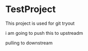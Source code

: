 TestProject
===========

This project is used for git tryout

i am going to push this to upstreadm


pulling to downstream
